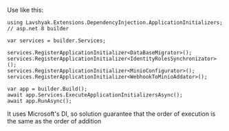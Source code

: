 Use like this:
```
using Lavshyak.Extensions.DependencyInjection.ApplicationInitializers;
// asp.net 8 builder

var services = builder.Services;

services.RegisterApplicationInitializer<DataBaseMigrator>();
services.RegisterApplicationInitializer<IdentityRolesSynchronizator>();
services.RegisterApplicationInitializer<MinioConfigurator>();
services.RegisterApplicationInitializer<WebhookToMinioAddator>();

var app = builder.Build();
await app.Services.ExecuteApplicationInitializersAsync();
await app.RunAsync();
```

It uses Microsoft's DI, so solution guarantee that the order of execution is the same as the order of addition
